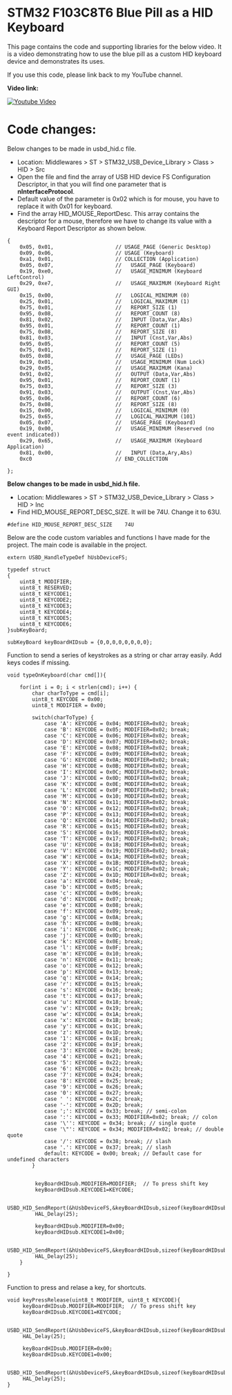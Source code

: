 # STM32 F103C8T6 Blue Pill as a HID Keyboard
This page contains the code and supporting libraries for the below video. 
It is a video demonstrating how to use the blue pill as a custom HID keyboard device and demonstrates its uses.

If you use this code, please link back to my YouTube channel.

**Video link:**

[![Youtube Video](https://img.youtube.com/vi/8i2fl8YVwuI/0.jpg)](https://www.youtube.com/watch?v=8i2fl8YVwuI)

# Code changes:
Below changes to be made in usbd_hid.c file.

* Location: Middlewares > ST > STM32_USB_Device_Library > Class > HID > Src
* Open the file and find the array of USB HID device FS Configuration Descriptor, in that you will find one parameter that is **nInterfaceProtocol**.
* Default value of the parameter is 0x02 which is for mouse, you have to replace it with 0x01 for keyboard.
* Find the array HID_MOUSE_ReportDesc. This array contains the descriptor for a mouse, therefore we have to change its value with a Keyboard Report Descriptor as shown below.
```
{
    0x05, 0x01,                    // USAGE_PAGE (Generic Desktop)
    0x09, 0x06,                    // USAGE (Keyboard)
    0xa1, 0x01,                    // COLLECTION (Application)
    0x05, 0x07,                    //   USAGE_PAGE (Keyboard)
    0x19, 0xe0,                    //   USAGE_MINIMUM (Keyboard LeftControl)
    0x29, 0xe7,                    //   USAGE_MAXIMUM (Keyboard Right GUI)
    0x15, 0x00,                    //   LOGICAL_MINIMUM (0)
    0x25, 0x01,                    //   LOGICAL_MAXIMUM (1)
    0x75, 0x01,                    //   REPORT_SIZE (1)
    0x95, 0x08,                    //   REPORT_COUNT (8)
    0x81, 0x02,                    //   INPUT (Data,Var,Abs)
    0x95, 0x01,                    //   REPORT_COUNT (1)
    0x75, 0x08,                    //   REPORT_SIZE (8)
    0x81, 0x03,                    //   INPUT (Cnst,Var,Abs)
    0x95, 0x05,                    //   REPORT_COUNT (5)
    0x75, 0x01,                    //   REPORT_SIZE (1)
    0x05, 0x08,                    //   USAGE_PAGE (LEDs)
    0x19, 0x01,                    //   USAGE_MINIMUM (Num Lock)
    0x29, 0x05,                    //   USAGE_MAXIMUM (Kana)
    0x91, 0x02,                    //   OUTPUT (Data,Var,Abs)
    0x95, 0x01,                    //   REPORT_COUNT (1)
    0x75, 0x03,                    //   REPORT_SIZE (3)
    0x91, 0x03,                    //   OUTPUT (Cnst,Var,Abs)
    0x95, 0x06,                    //   REPORT_COUNT (6)
    0x75, 0x08,                    //   REPORT_SIZE (8)
    0x15, 0x00,                    //   LOGICAL_MINIMUM (0)
    0x25, 0x65,                    //   LOGICAL_MAXIMUM (101)
    0x05, 0x07,                    //   USAGE_PAGE (Keyboard)
    0x19, 0x00,                    //   USAGE_MINIMUM (Reserved (no event indicated))
    0x29, 0x65,                    //   USAGE_MAXIMUM (Keyboard Application)
    0x81, 0x00,                    //   INPUT (Data,Ary,Abs)
    0xc0                           // END_COLLECTION

};
```
**Below changes to be made in usbd_hid.h file.**

* Location: Middlewares > ST > STM32_USB_Device_Library > Class > HID > Inc
* Find HID_MOUSE_REPORT_DESC_SIZE. It will be 74U. Change it to 63U.
```
#define HID_MOUSE_REPORT_DESC_SIZE    74U
```

Below are the code custom variables and functions I have made for the project. The main code is available in the project.
```
extern USBD_HandleTypeDef hUsbDeviceFS;

typedef struct
{
	uint8_t MODIFIER;
	uint8_t RESERVED;
	uint8_t KEYCODE1;
	uint8_t KEYCODE2;
	uint8_t KEYCODE3;
	uint8_t KEYCODE4;
	uint8_t KEYCODE5;
	uint8_t KEYCODE6;
}subKeyBoard;

subKeyBoard keyBoardHIDsub = {0,0,0,0,0,0,0,0};
```

Function to send a series of keystrokes as a string or char array easily. Add keys codes if missing.
```
void typeOnKeyboard(char cmd[]){

	for(int i = 0; i < strlen(cmd); i++) {
		char charToType = cmd[i];
		uint8_t KEYCODE = 0x00;
		uint8_t MODIFIER = 0x00;

		switch(charToType) {
			case 'A': KEYCODE = 0x04; MODIFIER=0x02; break;
		    case 'B': KEYCODE = 0x05; MODIFIER=0x02; break;
		    case 'C': KEYCODE = 0x06; MODIFIER=0x02; break;
		    case 'D': KEYCODE = 0x07; MODIFIER=0x02; break;
		    case 'E': KEYCODE = 0x08; MODIFIER=0x02; break;
		    case 'F': KEYCODE = 0x09; MODIFIER=0x02; break;
		    case 'G': KEYCODE = 0x0A; MODIFIER=0x02; break;
		    case 'H': KEYCODE = 0x0B; MODIFIER=0x02; break;
		    case 'I': KEYCODE = 0x0C; MODIFIER=0x02; break;
		    case 'J': KEYCODE = 0x0D; MODIFIER=0x02; break;
		    case 'K': KEYCODE = 0x0E; MODIFIER=0x02; break;
		    case 'L': KEYCODE = 0x0F; MODIFIER=0x02; break;
		    case 'M': KEYCODE = 0x10; MODIFIER=0x02; break;
		    case 'N': KEYCODE = 0x11; MODIFIER=0x02; break;
		    case 'O': KEYCODE = 0x12; MODIFIER=0x02; break;
		    case 'P': KEYCODE = 0x13; MODIFIER=0x02; break;
		    case 'Q': KEYCODE = 0x14; MODIFIER=0x02; break;
		    case 'R': KEYCODE = 0x15; MODIFIER=0x02; break;
		    case 'S': KEYCODE = 0x16; MODIFIER=0x02; break;
		    case 'T': KEYCODE = 0x17; MODIFIER=0x02; break;
		    case 'U': KEYCODE = 0x18; MODIFIER=0x02; break;
		    case 'V': KEYCODE = 0x19; MODIFIER=0x02; break;
		    case 'W': KEYCODE = 0x1A; MODIFIER=0x02; break;
		    case 'X': KEYCODE = 0x1B; MODIFIER=0x02; break;
		    case 'Y': KEYCODE = 0x1C; MODIFIER=0x02; break;
		    case 'Z': KEYCODE = 0x1D; MODIFIER=0x02; break;
		    case 'a': KEYCODE = 0x04; break;
		    case 'b': KEYCODE = 0x05; break;
		    case 'c': KEYCODE = 0x06; break;
		    case 'd': KEYCODE = 0x07; break;
		    case 'e': KEYCODE = 0x08; break;
		    case 'f': KEYCODE = 0x09; break;
		    case 'g': KEYCODE = 0x0A; break;
		    case 'h': KEYCODE = 0x0B; break;
		    case 'i': KEYCODE = 0x0C; break;
		    case 'j': KEYCODE = 0x0D; break;
		    case 'k': KEYCODE = 0x0E; break;
		    case 'l': KEYCODE = 0x0F; break;
		    case 'm': KEYCODE = 0x10; break;
		    case 'n': KEYCODE = 0x11; break;
		    case 'o': KEYCODE = 0x12; break;
		    case 'p': KEYCODE = 0x13; break;
		    case 'q': KEYCODE = 0x14; break;
		    case 'r': KEYCODE = 0x15; break;
		    case 's': KEYCODE = 0x16; break;
		    case 't': KEYCODE = 0x17; break;
		    case 'u': KEYCODE = 0x18; break;
		    case 'v': KEYCODE = 0x19; break;
		    case 'w': KEYCODE = 0x1A; break;
		    case 'x': KEYCODE = 0x1B; break;
		    case 'y': KEYCODE = 0x1C; break;
		    case 'z': KEYCODE = 0x1D; break;
		    case '1': KEYCODE = 0x1E; break;
		    case '2': KEYCODE = 0x1F; break;
		    case '3': KEYCODE = 0x20; break;
		    case '4': KEYCODE = 0x21; break;
		    case '5': KEYCODE = 0x22; break;
		    case '6': KEYCODE = 0x23; break;
		    case '7': KEYCODE = 0x24; break;
		    case '8': KEYCODE = 0x25; break;
		    case '9': KEYCODE = 0x26; break;
		    case '0': KEYCODE = 0x27; break;
		    case ' ': KEYCODE = 0x2C; break;
		    case '-': KEYCODE = 0x2D; break;
		    case ';': KEYCODE = 0x33; break; // semi-colon
		    case ':': KEYCODE = 0x33; MODIFIER=0x02; break; // colon
		    case '\'': KEYCODE = 0x34; break; // single quote
		    case '\"': KEYCODE = 0x34; MODIFIER=0x02; break; // double quote
		    case '/': KEYCODE = 0x38; break; // slash
		    case '.': KEYCODE = 0x37; break; // slash
		    default: KEYCODE = 0x00; break; // Default case for undefined characters
		}


		 keyBoardHIDsub.MODIFIER=MODIFIER;  // To press shift key
		 keyBoardHIDsub.KEYCODE1=KEYCODE;

		 USBD_HID_SendReport(&hUsbDeviceFS,&keyBoardHIDsub,sizeof(keyBoardHIDsub));
		 HAL_Delay(25);

		 keyBoardHIDsub.MODIFIER=0x00;
		 keyBoardHIDsub.KEYCODE1=0x00;

		 USBD_HID_SendReport(&hUsbDeviceFS,&keyBoardHIDsub,sizeof(keyBoardHIDsub));
		 HAL_Delay(25);
	}

}
```

Function to press and relase a key, for shortcuts.
```
void keyPressRelease(uint8_t MODIFIER, uint8_t KEYCODE){
     keyBoardHIDsub.MODIFIER=MODIFIER;  // To press shift key
	 keyBoardHIDsub.KEYCODE1=KEYCODE;

	 USBD_HID_SendReport(&hUsbDeviceFS,&keyBoardHIDsub,sizeof(keyBoardHIDsub));
	 HAL_Delay(25);

	 keyBoardHIDsub.MODIFIER=0x00;
	 keyBoardHIDsub.KEYCODE1=0x00;

	 USBD_HID_SendReport(&hUsbDeviceFS,&keyBoardHIDsub,sizeof(keyBoardHIDsub));
	 HAL_Delay(25);
}
```
